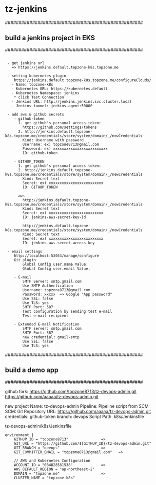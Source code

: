# tz-jenkins

###################################################
## build a jenkins project in EKS
###################################################
```

 - get jenkins url
   => https://jenkins.default.topzone-k8s.topzone.me

 - setting kubernetes plugin
    https://jenkins.default.topzone-k8s.topzone.me/configureClouds/
   - Name: topzone-k8s
   - Kubernetes URL: https://kubernetes.default
   - Kubernetes Namespace: jenkins
    * click Test Connection
   - Jenkins URL: http://jenkins.jenkins.svc.cluster.local
   - Jenkins tunnel: jenkins-agent:50000

 - add aws & github secrets  
    - github-token
      1. get github's personal access token:
        https://github.com/settings/tokens
      2. http://jenkins.default.topzone-k8s.topzone.me/credentials/store/system/domain/_/newCredentials
        Kind: Username with password
        Username: ex) topzone8713@gmail.com
        Password: ex) xxxxxxxxxxxxxxxxxxxxxxxxx
        ID: github-token

    - GITHUP_TOKEN
      1. get github's personal access token:
      2. http://jenkins.default.topzone-k8s.topzone.me/credentials/store/system/domain/_/newCredentials
        Kind: Secret text
        Secret: ex) xxxxxxxxxxxxxxxxxxxxxxxxx
        ID: GITHUP_TOKEN

    - aws
        http://jenkins.default.topzone-k8s.topzone.me/credentials/store/system/domain/_/newCredentials
        Kind: Secret text
        Secret: ex) xxxxxxxxxxxxxxxxxxxxxxxxx
        ID: jenkins-aws-secret-key-id

        http://jenkins.default.topzone-k8s.topzone.me/credentials/store/system/domain/_/newCredentials
        Kind: Secret text
        Secret: ex) xxxxxxxxxxxxxxxxxxxxxxxxx
        ID: jenkins-aws-secret-access-key

 - email settings
    http://localhost:53053/manage/configure
    Git plugin
        Global Config user.name Value: 
        Global Config user.email Value: 

    - E-mail
        SMTP Server: smtp.gmail.com
        Use SMTP Authentication
        Username: topzone8713@gmail.com
        Password: xxxxx  => Google "App password"
        Use SSL: false
        Use TLS: yes
        SMTP Port: 587
        Test configuration by sending test e-mail
        Test e-mail recipient

    - Extended E-mail Notification
        SMTP server: smtp.gmail.com
        SMTP Port: 587
        new credential: gmail-smtp
        Use SSL: false
        Use TLS: yes
```

###################################################
## build a demo app
###################################################

github fork: https://github.com/topzone8713/tz-devops-admin.git
https://github.com/aaaaa/tz-devops-admin.git

new project
Name: tz-devops-admin
Pipeline: Pipeline script from SCM
    SCM: Git
    Repository URL: https://github.com/aaaaa/tz-devops-admin.git
    credentials: github-token
    branch: devops
Script Path: k8s/Jenkinsfile

tz-devops-admin/k8s/Jenkinsfile

    environment {
        GITHUP_ID = "topzone8713"               =>
        GIT_URL = "https://github.com/${GITHUP_ID}/tz-devops-admin.git"
        GIT_BRANCH = "devops"                   =>
        GIT_COMMITTER_EMAIL = "topzone8713@gmail.com"   =>

        // AWS and Kubernetes Configuration
        ACCOUNT_ID = "084828581538"             =>
        AWS_DEFAULT_REGION = "ap-northeast-2"
        DOMAIN = "topzone.me"                   =>
        CLUSTER_NAME = "topzone-k8s"


